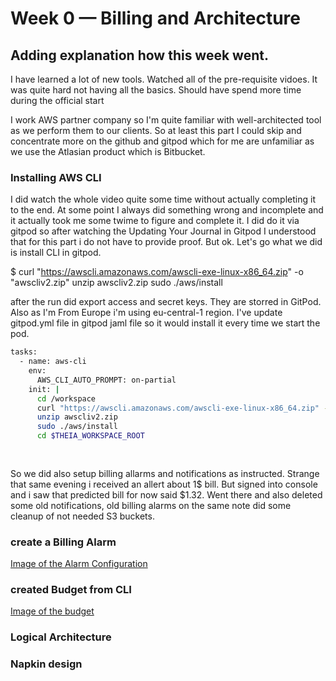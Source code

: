 # Week 0 — Billing and Architecture
## Adding explanation how this week went.

I have learned a lot of new tools. Watched all of the pre-requisite vidoes. It was quite hard not having all the basics. Should have spend more time during the official start

I work AWS partner company so I'm quite familiar with well-architected tool as we perform them to our clients. So at least this part I could skip and concentrate more on the github and gitpod which for me are unfamiliar as we use the Atlasian product which is Bitbucket.

### Installing AWS CLI

I did watch the whole video quite some time without actually completing it to the end. At some point I always did something wrong and incomplete and it actually took me some twime to figure and complete it. I did do it via gitpod so after watching the Updating Your Journal in Gitpod I understood that for this part i do not have to provide proof.
But ok. Let's go what we did is install CLI in gitpod.

 $ curl "https://awscli.amazonaws.com/awscli-exe-linux-x86_64.zip" -o "awscliv2.zip"
unzip awscliv2.zip
sudo ./aws/install

after the run did export access and secret keys. They are storred in GitPod. Also as I'm From Europe i'm using eu-central-1 region.
I've update gitpod.yml file  in gitpod jaml file so it would install it every time we start the pod.



```sh
tasks:
  - name: aws-cli
    env:
      AWS_CLI_AUTO_PROMPT: on-partial
    init: |
      cd /workspace
      curl "https://awscli.amazonaws.com/awscli-exe-linux-x86_64.zip" -o "awscliv2.zip"
      unzip awscliv2.zip
      sudo ./aws/install
      cd $THEIA_WORKSPACE_ROOT
      
      
   ```
   So we did also setup billing allarms and notifications as instructed. Strange that same evening i received an allert about 1$ bill. But signed into console and i saw that predicted bill for now said $1.32. Went there and also deleted some old notifications, old billing alarms on the same note did some cleanup of not needed S3 buckets.
   
### create a Billing Alarm

[Image of the Alarm Configuration](asets/alarmconfig.png)

### created Budget from CLI 
[Image of the budget](asets/budgetaws.png)



### Logical Architecture

### Napkin design

